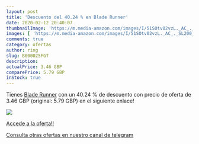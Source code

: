 ```yaml
---
layout: post
title: 'Descuento del 40.24 % en Blade Runner'
date: 2020-02-12 20:40:07
thumbnailImage: 'https://m.media-amazon.com/images/I/51SOtv02vzL._AC_._SL200_.jpg'
images: [ 'https://m.media-amazon.com/images/I/51SOtv02vzL._AC_._SL200_.jpg' ]
comments: true
category: ofertas
author: ring
slug: B000025FGT
description:
actualPrice: 3.46 GBP
comparePrice: 5.79 GBP
inStock: true
---
```


Tienes [Blade Runner](https://www.amazon.com/dp/B000025FGT/?tag=redken08-20) con un 40.24 % de descuento con precio de oferta de 3.46 GBP (original: 5.79 GBP) en el siguiente enlace!

[![](https://m.media-amazon.com/images/I/51SOtv02vzL._AC_._SL200_.jpg)](https://www.amazon.com/dp/B000025FGT/?tag=redken08-20)

[Accede a la oferta!!](https://www.amazon.com/dp/B000025FGT/?tag=redken08-20)

[Consulta otras ofertas en nuestro canal de telegram](https://t.me/s/ofertas25)
